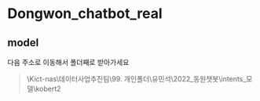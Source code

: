 # Dongwon_chatbot_real

## model
다음 주소로 이동해서 폴더째로 받아가세요
>\\Kict-nas\데이터사업추진팀\99. 개인폴더\유민석\2022_동원챗봇\intents_모델\kobert2